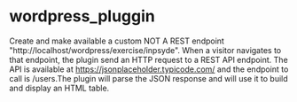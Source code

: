 # wordpress_pluggin
Create and make available a custom NOT A REST endpoint "http://localhost/wordpress/exercise/inpsyde". When a visitor navigates to that endpoint, the plugin send an HTTP request to a REST API endpoint. The API is available at https://jsonplaceholder.typicode.com/ and the endpoint to call is /users.The plugin will parse the JSON response and will use it to build and display an HTML table.
